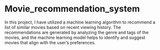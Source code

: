 # Movie_recommendation_system
In this project, I have utilized a machine learning algorithm to recommend a list of similar movies based on recent viewing history. The recommendations are generated by analyzing the genre and tags of the movies, and the machine learning model helps to identify and suggest movies that align with the user’s preferences.
